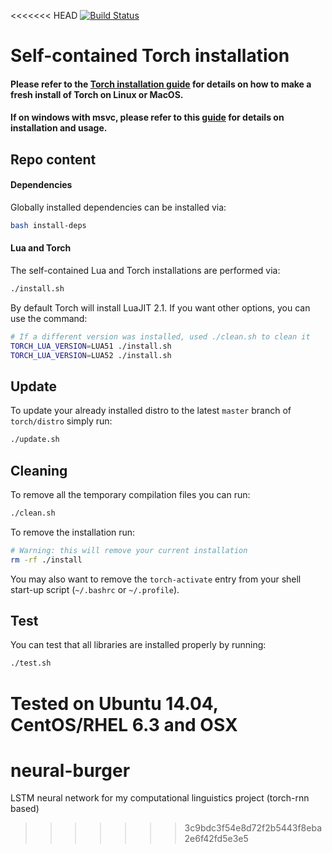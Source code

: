 <<<<<<< HEAD
[![Build Status](https://travis-ci.org/torch/distro.svg?branch=master)](https://travis-ci.org/torch/distro)

Self-contained Torch installation
============

#### Please refer to the [Torch installation guide](http://torch.ch/docs/getting-started.html#_) for details on how to make a fresh install of Torch on Linux or MacOS.
#### If on windows with msvc, please refer to this [guide](win-files/README.md) for details on installation and usage.


## Repo content
#### Dependencies
Globally installed dependencies can be installed via:
```bash
bash install-deps
```

#### Lua and Torch
The self-contained Lua and Torch installations are performed via:
```bash
./install.sh
```

By default Torch will install LuaJIT 2.1. If you want other options, you can use the command:
```bash
# If a different version was installed, used ./clean.sh to clean it
TORCH_LUA_VERSION=LUA51 ./install.sh
TORCH_LUA_VERSION=LUA52 ./install.sh
```

## Update
To update your already installed distro to the latest `master` branch of `torch/distro` simply run:
```bash
./update.sh
```

## Cleaning
To remove all the temporary compilation files you can run:
```bash
./clean.sh
```

To remove the installation run:
```bash
# Warning: this will remove your current installation
rm -rf ./install
```
You may also want to remove the `torch-activate` entry from your shell start-up script (`~/.bashrc` or `~/.profile`).

## Test
You can test that all libraries are installed properly by running:
```bash
./test.sh
```

Tested on Ubuntu 14.04, CentOS/RHEL 6.3 and OSX
=======
# neural-burger
LSTM neural network for my computational linguistics project (torch-rnn based)
>>>>>>> 3c9bdc3f54e8d72f2b5443f8eba2e6f42fd5e3e5
